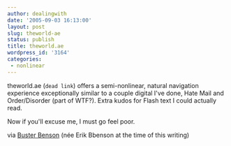 ```yaml
---
author: dealingwith
date: '2005-09-03 16:13:00'
layout: post
slug: theworld-ae
status: publish
title: theworld.ae
wordpress_id: '3164'
categories:
 - nonlinear
---
```


theworld.ae (`dead link`) offers a semi-nonlinear, natural navigation experience exceptionally similar to a couple digital I've done, Hate Mail and Order/Disorder (part of WTF?). Extra kudos for Flash text I could actually read.

Now if you'll excuse me, I must go feel poor.

via [Buster Benson](http://www.busterbenson.com/) (née Erik Bbenson at the time of this writing)

